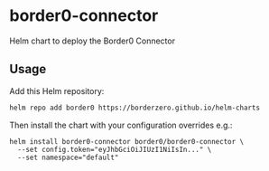 # border0-connector

Helm chart to deploy the Border0 Connector


## Usage

Add this Helm repository:

```bash
helm repo add border0 https://borderzero.github.io/helm-charts
```

Then install the chart with your configuration overrides e.g.:

```
helm install border0-connector border0/border0-connector \
  --set config.token="eyJhbGciOiJIUzI1NiIsIn..." \
  --set namespace="default"
```